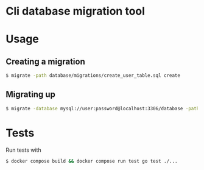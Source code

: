 # Cli database migration tool

# Usage

## Creating a migration
```bash
$ migrate -path database/migrations/create_user_table.sql create
```

## Migrating up
```bash
$ migrate -database mysql://user:password@localhost:3306/database -path database/migrations up
```

# Tests
Run tests with 
```bash
$ docker compose build && docker compose run test go test ./...
```
